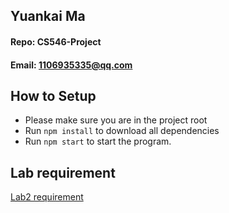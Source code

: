 ## Yuankai Ma
#### Repo: CS546-Project
#### Email: 1106935335@qq.com

## How to Setup
- Please make sure you are in the project root
- Run ```npm install``` to download all dependencies
- Run ```npm start``` to start the program.

## Lab requirement
<a href="https://github.com/Kyrie-Ma/CS546-project/blob/main/Lab2/Lab%202.pdf" >  Lab2 requirement

